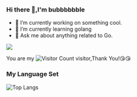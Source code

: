 ### Hi there 👋,I'm bubbbbbble

- 🔭 I’m currently working on something cool.
- 🌱 I’m currently learning golang
- 💬 Ask me about anything related to Go.

![](https://github-readme-stats.vercel.app/api?username=bubbbbbble&show_icons=true&theme=transparent)

You are my ![Visitor Count](https://profile-counter.glitch.me/你的Github用户名/count.svg) visitor,Thank You!:kissing_heart::kissing_heart:

  
### My Language Set

![Top Langs](https://github-readme-stats.vercel.app/api/top-langs/?username=bubbbbbble&layout=compact&theme=tokyonight)

